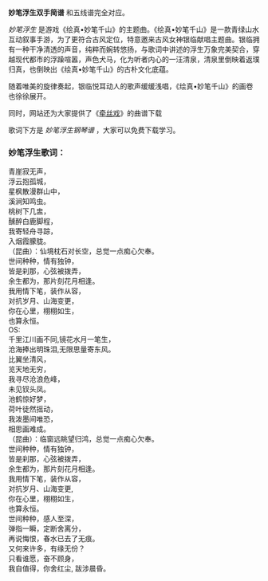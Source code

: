 

**妙笔浮生双手简谱** 和五线谱完全对应。

_妙笔浮生_
是游戏《绘真•妙笔千山》的主题曲。《绘真•妙笔千山》是一款青绿山水互动叙事手游，为了更符合古风定位，特意邀来古风女神银临献唱主题曲。银临拥有一种干净清透的声音，纯粹而婉转悠扬，与歌词中讲述的浮生万象完美契合，穿越现代都市的浮躁喧嚣，声色犬马，化为听者内心的一汪清泉，清泉里倒映着返璞归真，也倒映出《绘真•妙笔千山》的古朴文化底蕴。

随着唯美的旋律奏起，银临悦耳动人的歌声缓缓浅唱，《绘真•妙笔千山》的画卷也徐徐展开。

同时，网站还为大家提供了《[牵丝戏](Music-7638-牵丝戏-银临Aki阿杰.html "牵丝戏")》的曲谱下载

歌词下方是 _妙笔浮生钢琴谱_ ，大家可以免费下载学习。

### 妙笔浮生歌词：

青崖寂无声，  
浮云抱孤城，  
星枫散漫群山中，  
溪涧知鸣虫。  
桃树下几盅，  
醺醉白鹿脚程，  
我寄轻舟寻踪，  
入烟霞朦胧。  
（昆曲）：仙境枕石对长空，总觉一点痴心欠奉。  
世间种种，情有独钟，  
皆是刹那，心弦被拨弄，  
余生都为，那片刻花月相逢。  
我用情下笔，装作从容，  
对抗岁月、山海变更，  
你在心里，栩栩如生，  
也算永恒。  
OS:  
千里江川画不同,镜花水月一笔生，  
沧海捧出明珠泪,无限思量寄东风。  
比翼坐清风，  
览天地无穷，  
我寻尽沧浪危峰，  
未见钗头凤。  
池鹤惊好梦，  
荷叶徒然摇动，  
我泼墨间唯恐，  
相思画难成。  
（昆曲）：临窗远眺望归鸿，总觉一点痴心欠奉。  
世间种种，情有独钟，  
皆是刹那，心弦被拨弄，  
余生都为，那片刻花月相逢。  
我用情下笔，装作从容，  
对抗岁月、山海变更,  
你在心里，栩栩如生，  
也算永恒。  
世间种种，感人至深，  
弹指一瞬，定断舍离分，  
再说悔恨，春水已去了无痕。  
又何来许多，有缘无份？  
只看谁愿，奋不顾身，  
我自值得，你舍红尘, 跋涉晨昏。

